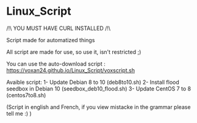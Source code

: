 # Linux_Script
/!\ YOU MUST HAVE CURL INSTALLED /!\

Script made for automatized things

All script are made for use, so use it, isn't restricted ;)

You can use the auto-download script : https://voxan24.github.io/Linux_Script/voxscript.sh

Avaible script:
1- Update Debian 8 to 10 (deb8to10.sh)
2- Install flood seedbox in Debian 10 (seedbox_deb10_flood.sh)
3- Update CentOS 7 to 8 (centos7to8.sh)

(Script in english and French, if you view mistacke in the grammar please tell me :) )

